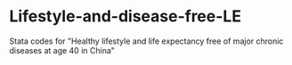 # Lifestyle-and-disease-free-LE
Stata codes for "Healthy lifestyle and life expectancy free of major chronic diseases at age 40 in China"
